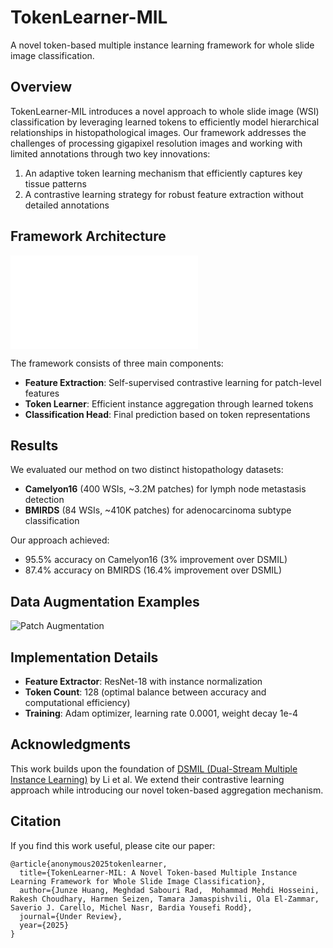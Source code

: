 # TokenLearner-MIL

A novel token-based multiple instance learning framework for whole slide image classification.

## Overview

TokenLearner-MIL introduces a novel approach to whole slide image (WSI) classification by leveraging learned tokens to efficiently model hierarchical relationships in histopathological images. Our framework addresses the challenges of processing gigapixel resolution images and working with limited annotations through two key innovations:

1. An adaptive token learning mechanism that efficiently captures key tissue patterns
2. A contrastive learning strategy for robust feature extraction without detailed annotations

## Framework Architecture

![TokenLearner-MIL Architecture](images/figure1-2.pdf)

The framework consists of three main components:
- **Feature Extraction**: Self-supervised contrastive learning for patch-level features
- **Token Learner**: Efficient instance aggregation through learned tokens
- **Classification Head**: Final prediction based on token representations

## Results

We evaluated our method on two distinct histopathology datasets:
- **Camelyon16** (400 WSIs, ~3.2M patches) for lymph node metastasis detection
- **BMIRDS** (84 WSIs, ~410K patches) for adenocarcinoma subtype classification

Our approach achieved:
- 95.5% accuracy on Camelyon16 (3% improvement over DSMIL)
- 87.4% accuracy on BMIRDS (16.4% improvement over DSMIL)

## Data Augmentation Examples

![Patch Augmentation](images/14_92_visualization.png)

## Implementation Details

- **Feature Extractor**: ResNet-18 with instance normalization
- **Token Count**: 128 (optimal balance between accuracy and computational efficiency)
- **Training**: Adam optimizer, learning rate 0.0001, weight decay 1e-4

## Acknowledgments

This work builds upon the foundation of [DSMIL (Dual-Stream Multiple Instance Learning)](https://github.com/binli123/dsmil-wsi) by Li et al. We extend their contrastive learning approach while introducing our novel token-based aggregation mechanism.

## Citation

If you find this work useful, please cite our paper:
```
@article{anonymous2025tokenlearner,
  title={TokenLearner-MIL: A Novel Token-based Multiple Instance Learning Framework for Whole Slide Image Classification},
  author={Junze Huang, Meghdad Sabouri Rad,  Mohammad Mehdi Hosseini,
Rakesh Choudhary, Harmen Seizen, Tamara Jamaspishvili, Ola El-Zammar,
Saverio J. Carello, Michel Nasr, Bardia Yousefi Rodd},
  journal={Under Review},
  year={2025}
}
```
